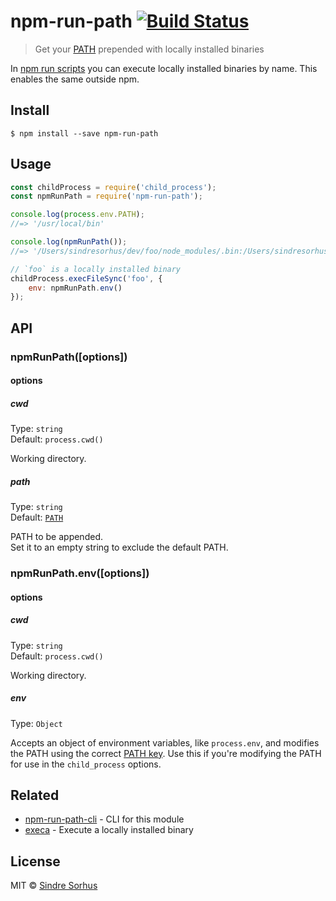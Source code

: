 # npm-run-path [![Build Status](https://travis-ci.org/sindresorhus/npm-run-path.svg?branch=master)](https://travis-ci.org/sindresorhus/npm-run-path)

> Get your [PATH](https://en.wikipedia.org/wiki/PATH_(variable)) prepended with locally installed binaries

In [npm run scripts](https://public.npmjs.com/cli/run-script) you can execute locally installed binaries by name. This enables the same outside npm.


## Install

```
$ npm install --save npm-run-path
```


## Usage

```js
const childProcess = require('child_process');
const npmRunPath = require('npm-run-path');

console.log(process.env.PATH);
//=> '/usr/local/bin'

console.log(npmRunPath());
//=> '/Users/sindresorhus/dev/foo/node_modules/.bin:/Users/sindresorhus/dev/node_modules/.bin:/Users/sindresorhus/node_modules/.bin:/Users/node_modules/.bin:/node_modules/.bin:/usr/local/bin'

// `foo` is a locally installed binary
childProcess.execFileSync('foo', {
	env: npmRunPath.env()
});
```


## API

### npmRunPath([options])

#### options

##### cwd

Type: `string`<br>
Default: `process.cwd()`

Working directory.

##### path

Type: `string`<br>
Default: [`PATH`](https://github.com/sindresorhus/path-key)

PATH to be appended.<br>
Set it to an empty string to exclude the default PATH.

### npmRunPath.env([options])

#### options

##### cwd

Type: `string`<br>
Default: `process.cwd()`

Working directory.

##### env

Type: `Object`

Accepts an object of environment variables, like `process.env`, and modifies the PATH using the correct [PATH key](https://github.com/sindresorhus/path-key). Use this if you're modifying the PATH for use in the `child_process` options.


## Related

- [npm-run-path-cli](https://github.com/sindresorhus/npm-run-path-cli) - CLI for this module
- [execa](https://github.com/sindresorhus/execa) - Execute a locally installed binary


## License

MIT © [Sindre Sorhus](https://sindresorhus.com)
